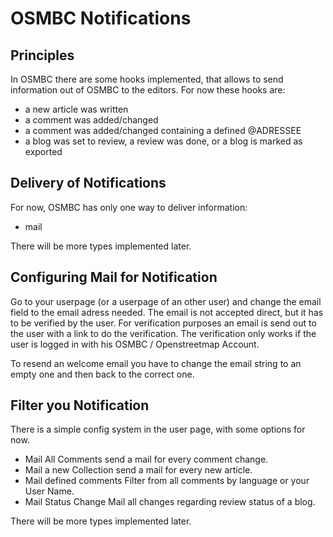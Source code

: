 # OSMBC Notifications

## Principles

In OSMBC there are some hooks implemented, that allows to send information out of OSMBC to the editors. For now these hooks are:

* a new article was written
* a comment was added/changed
* a comment was added/changed containing a defined @ADRESSEE
* a blog was set to review, a review was done, or a blog is marked as exported


## Delivery of Notifications

For now, OSMBC has only one way to deliver information:

* mail

There will be more types implemented later.

## Configuring Mail for Notification

Go to your userpage (or a userpage of an other user) and change the email field to the email adress needed.
The email is not accepted direct, but it has to be verified by the user.
For verification purposes an email is send out to the user with a link to do the verification. The verification only works if the user is logged in with his OSMBC / Openstreetmap Account.

To resend an welcome email you have to change the email string to an empty one and then back to the correct one.

## Filter you Notification

There is a simple config system in the user page, with some options for now.

* Mail All Comments
  send a mail for every comment change.
* Mail a new Collection
  send a mail for every new article.
* Mail defined comments
  Filter from all comments by language or your User Name.
* Mail Status Change
  Mail all changes regarding review status of a blog.

  
There will be more types implemented later.

